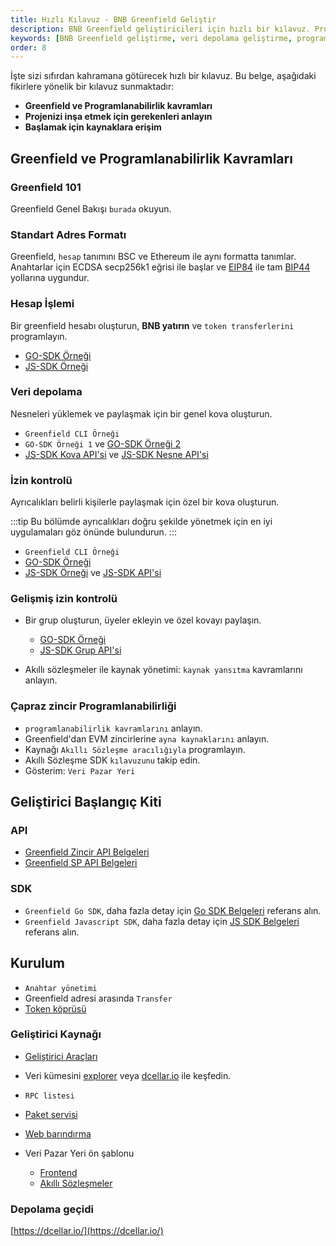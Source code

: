 ```yaml
---
title: Hızlı Kılavuz - BNB Greenfield Geliştir
description: BNB Greenfield geliştiricileri için hızlı bir kılavuz. Projenizi inşa etmek için gerekenleri anlayacaksınız.
keywords: [BNB Greenfield geliştirme, veri depolama geliştirme, programlanabilirlik, geliştirici kılavuzu, akıllı sözleşmeler]
order: 8
---
```


İşte sizi sıfırdan kahramana götürecek hızlı bir kılavuz. Bu belge, aşağıdaki fikirlere yönelik bir kılavuz sunmaktadır:

* **Greenfield ve Programlanabilirlik kavramları**
* **Projenizi inşa etmek için gerekenleri anlayın**
* **Başlamak için kaynaklara erişim**

## Greenfield ve Programlanabilirlik Kavramları

### Greenfield 101

Greenfield Genel Bakışı `burada` okuyun.

### Standart Adres Formatı

Greenfield, `hesap` tanımını BSC ve Ethereum ile aynı formatta tanımlar. Anahtarlar için ECDSA secp256k1 eğrisi ile başlar ve [EIP84](https://github.com/ethereum/EIPs/issues/84) ile tam [BIP44](https://github.com/bitcoin/bips/blob/master/bip-0044.mediawiki) yollarına uygundur.

### Hesap İşlemi

Bir greenfield hesabı oluşturun, **BNB yatırın** ve `token transferlerini` programlayın.

* [GO-SDK Örneği](https://github.com/bnb-chain/greenfield-go-sdk/blob/master/examples/basic.go)
* [JS-SDK Örneği](https://docs.bnbchain.org/greenfield-js-sdk/api/account)

### Veri depolama

Nesneleri yüklemek ve paylaşmak için bir genel kova oluşturun.

* `Greenfield CLI Örneği`
* `GO-SDK Örneği 1` ve [GO-SDK Örneği 2](https://github.com/bnb-chain/greenfield-go-sdk/blob/v1.1.1/examples/storage.go)
* [JS-SDK Kova API'si](https://docs.bnbchain.org/greenfield-js-sdk/api/bucket) ve [JS-SDK Nesne API'si](https://docs.bnbchain.org/greenfield-js-sdk/api/object)

### İzin kontrolü

Ayrıcalıkları belirli kişilerle paylaşmak için özel bir kova oluşturun.

:::tip
Bu bölümde ayrıcalıkları doğru şekilde yönetmek için en iyi uygulamaları göz önünde bulundurun.
:::

* `Greenfield CLI Örneği`
* [GO-SDK Örneği](https://github.com/bnb-chain/greenfield-go-sdk/blob/v1.1.1/examples/permission.go)
* [JS-SDK Örneği](https://docs.bnbchain.org/greenfield-js-sdk/api/bucket#putbucketpolicy-) ve [JS-SDK API'si](https://docs.bnbchain.org/greenfield-js-sdk/api/object#putobjectpolicy-)

### Gelişmiş izin kontrolü

- Bir grup oluşturun, üyeler ekleyin ve özel kovayı paylaşın.

	* [GO-SDK Örneği](https://github.com/bnb-chain/greenfield-go-sdk/blob/v1.1.1/examples/group.go)
	* [JS-SDK Grup API'si](https://docs.bnbchain.org/greenfield-js-sdk/api/group)

- Akıllı sözleşmeler ile kaynak yönetimi: `kaynak yansıtma` kavramlarını anlayın.

### Çapraz zincir Programlanabilirliği

- `programlanabilirlik kavramlarını` anlayın.
- Greenfield'dan EVM zincirlerine `ayna kaynaklarını` anlayın.
- Kaynağı `Akıllı Sözleşme aracılığıyla` programlayın.
- Akıllı Sözleşme SDK `kılavuzunu` takip edin.
- Gösterim: `Veri Pazar Yeri`

## Geliştirici Başlangıç Kiti

### API

- [Greenfield Zincir API Belgeleri](https://greenfield.bnbchain.org/openapi)
- [Greenfield SP API Belgeleri](https://github.com/bnb-chain/greenfield-storage-provider/tree/master/docs/storage-provider-rest-api)

### SDK

- `Greenfield Go SDK`, daha fazla detay için [Go SDK Belgeleri](https://pkg.go.dev/github.com/bnb-chain/greenfield-go-sdk) referans alın.
- `Greenfield Javascript SDK`, daha fazla detay için [JS SDK Belgeleri](https://docs.bnbchain.org/greenfield-js-sdk/) referans alın.

## Kurulum

- `Anahtar yönetimi`
- Greenfield adresi arasında `Transfer`
- [Token köprüsü](https://dcellar.io/wallet)

### Geliştirici Kaynağı

- [Geliştirici Araçları](https://www.bnbchain.org/en/dev-tools?chain=greenfield)

- Veri kümesini [explorer](https://greenfieldscan.com/) veya [dcellar.io](https://dcellar.io/) ile keşfedin.

- `RPC listesi`

- [Paket servisi](https://docs.nodereal.io/docs/greenfield-bundle-service)

- [Web barındırma](https://docs.4everland.org/hositng/what-is-hosting/greenfield-hosting#id-4everland-greenfield-hosting)

- Veri Pazar Yeri ön şablonu
  	- [Frontend](https://github.com/bnb-chain/greenfield-data-marketplace-frontend)
    - [Akıllı Sözleşmeler](https://github.com/bnb-chain/greenfield-data-marketplace-contracts)

### Depolama geçidi

[https://dcellar.io/](https://dcellar.io/)